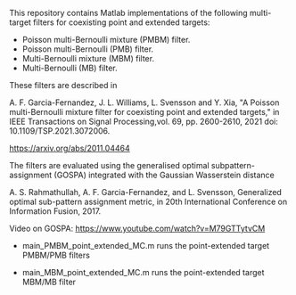 This repository contains Matlab implementations of the following multi-target filters for coexisting point and extended targets:

- Poisson multi-Bernoulli mixture (PMBM) filter.
- Poisson multi-Bernoulli (PMB) filter.
- Multi-Bernoulli mixture (MBM) filter.
- Multi-Bernoulli (MB) filter.

These filters are described in 

A. F. Garcia-Fernandez, J. L. Williams, L. Svensson and Y. Xia, "A Poisson multi-Bernoulli mixture filter for coexisting point and extended targets," in IEEE Transactions on Signal Processing,vol. 69, pp. 2600-2610, 2021 doi: 10.1109/TSP.2021.3072006.


https://arxiv.org/abs/2011.04464


The filters are evaluated using the generalised optimal subpattern-assignment (GOSPA) integrated with the Gaussian Wasserstein distance

A. S. Rahmathullah, A. F. Garcia-Fernandez, and L. Svensson, Generalized optimal sub-pattern assignment metric, in 20th International Conference on Information Fusion, 2017.

Video on GOSPA: https://www.youtube.com/watch?v=M79GTTytvCM


- main_PMBM_point_extended_MC.m runs the point-extended target PMBM/PMB filters

- main_MBM_point_extended_MC.m runs the point-extended target MBM/MB filter



